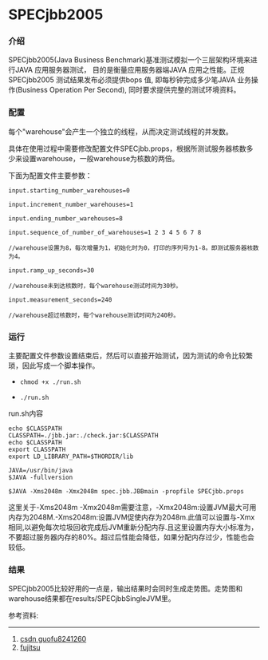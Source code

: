 # SPECjbb2005

### 介绍
SPECjbb2005(Java Business Benchmark)基准测试模拟一个三层架构环境来进行JAVA 应用服务器测试， 目的是衡量应用服务器端JAVA 应用之性能。正规SPECjbb2005 测试结果发布必须提供bops 值, 即每秒钟完成多少笔JAVA 业务操作(Business Operation Per Second), 同时要求提供完整的测试环境资料。

### 配置
每个"warehouse"会产生一个独立的线程，从而决定测试线程的并发数。

具体在使用过程中需要修改配置文件SPECjbb.props，根据所测试服务器核数多少来设置warehouse，一般warehouse为核数的两倍。

下面为配置文件主要参数：



    input.starting_number_warehouses=0

    input.increment_number_warehouses=1

    input.ending_number_warehouses=8

    input.sequence_of_number_of_warehouses=1 2 3 4 5 6 7 8

    //warehouse设置为8，每次增量为1，初始化时为0，打印的序列号为1-8。即测试服务器核数为4。

    input.ramp_up_seconds=30

    //warehouse未到达核数时，每个warehouse测试时间为30秒。

    input.measurement_seconds=240

    //warehouse超过核数时，每个warehouse测试时间为240秒。
### 运行
主要配置文件参数设置结束后，然后可以直接开始测试，因为测试的命令比较繁琐，因此写成一个脚本操作。

- `chmod +x ./run.sh`

- `./run.sh`

run.sh内容

```shell
echo $CLASSPATH
CLASSPATH=./jbb.jar:./check.jar:$CLASSPATH
echo $CLASSPATH
export CLASSPATH
export LD_LIBRARY_PATH=$THORDIR/lib

JAVA=/usr/bin/java
$JAVA -fullversion

$JAVA -Xms2048m -Xmx2048m spec.jbb.JBBmain -propfile SPECjbb.props
```

这里关于-Xms2048m -Xmx2048m需要注意，-Xmx2048m:设置JVM最大可用内存为2048M.-Xms2048m:设置JVM促使内存为2048m.此值可以设置与-Xmx相同,以避免每次垃圾回收完成后JVM重新分配内存.且这里设置内存大小标准为，不要超过服务器内存的80%。超过后性能会降低，如果分配内存过少，性能也会较低。

### 结果
 SPECjbb2005比较好用的一点是，输出结果时会同时生成走势图。走势图和warehouse结果都在results/SPECjbbSingleJVM里。


参考资料:

---
1. [csdn guofu8241260](http://blog.csdn.net/guofu8241260/article/details/9232747)
2. [fujitsu](https://sp.ts.fujitsu.com/dmsp/Publications/public/Benchmark_Overview_SPECjbb2005.pdf)
